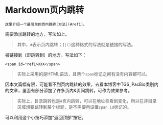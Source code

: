 # Markdown页内跳转

`这里介绍一个最简单的页内跳转[方法](#ref1)。`

需要添加跳转的地方，写法如上。

> 其中，`#`表示页内跳转；`[]()`这种格式的写法就是链接的写法。

被链接到（即跳转到）的地方，写法如下：

`<span id="ref1>XXX</span>`

> 实际上采用的是HTML语法，且两个`span`标记之间有没有内容都可以。

因本文篇幅有限，可能看不到页内跳转的效果，去看本博客中TGS_PacBio类别内的文章，里面有部分添加了许多页内&页间跳转，可作为效果参考。

> 实际上，目录跳转也是`#`页内跳转，可以在地址栏看到变化，所以在非目录区域想要跳转到某个标题，是不需要再设置`span id`标记的。

可以利用这个小技巧添加“返回顶部”按钮。